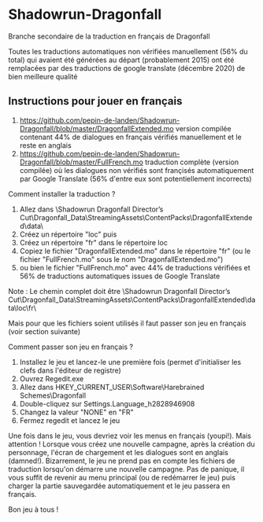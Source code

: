 # Shadowrun-Dragonfall

Branche secondaire de la traduction en français de Dragonfall

Toutes les traductions automatiques non vérifiées manuellement (56% du total) qui avaient été générées au départ (probablement 2015) ont été remplacées par des traductions de google translate (décembre 2020) de bien meilleure qualité

## Instructions pour jouer en français

1. <https://github.com/pepin-de-landen/Shadowrun-Dragonfall/blob/master/DragonfallExtended.mo> version compilée contenant 44% de dialogues en français vérifiés manuellement et le reste en anglais
2. <https://github.com/pepin-de-landen/Shadowrun-Dragonfall/blob/master/FullFrench.mo> traduction complète (version compilée) où les dialogues non vérifiés sont françisés automatiquement par Google Translate (56% d'entre eux sont potentiellement incorrects)

Comment installer la traduction ?

1. Allez dans \Shadowrun Dragonfall Director’s Cut\Dragonfall_Data\StreamingAssets\ContentPacks\DragonfallExtended\data\
2. Créez un répertoire "loc" puis
3. Créez un répertoire "fr" dans le répertoire loc
4. Copiez le fichier "DragonfallExtended.mo" dans le répertoire "fr" (ou le fichier "FullFrench.mo" sous le nom "DragonfallExtended.mo")
5. ou bien le fichier "FullFrench.mo" avec  44% de traductions vérifiées et 56% de traductions automatiques issues de Google Translate

Note : Le chemin complet doit être \Shadowrun Dragonfall Director’s Cut\Dragonfall_Data\StreamingAssets\ContentPacks\DragonfallExtended\data\loc\fr\

Mais pour que les fichiers soient utilisés il faut passer son jeu en français (voir section suivante)

 Comment passer son jeu en français ?

1. Installez le jeu et lancez-le une première fois (permet d'initialiser les clefs dans l'éditeur de registre)
2. Ouvrez Regedit.exe
3. Allez dans HKEY_CURRENT_USER\Software\Harebrained Schemes\Dragonfall
4. Double-cliquez sur Settings.Language_h2828946908
5. Changez la valeur "NONE" en "FR"
6. Fermez regedit et lancez le jeu

Une fois dans le jeu, vous devriez voir les menus en français (youpi!). Mais attention !
Lorsque vous créez une nouvelle campagne, après la création du personnage, l'écran de chargement et les dialogues sont en anglais (damned!).
Bizarrement, le jeu ne prend pas en compte les fichiers de traduction lorsqu'on démarre une nouvelle campagne.
Pas de panique, il vous suffit de revenir au menu principal (ou de redémarrer le jeu) puis charger la partie sauvegardée automatiquement et le jeu passera en français.

Bon jeu à tous !
